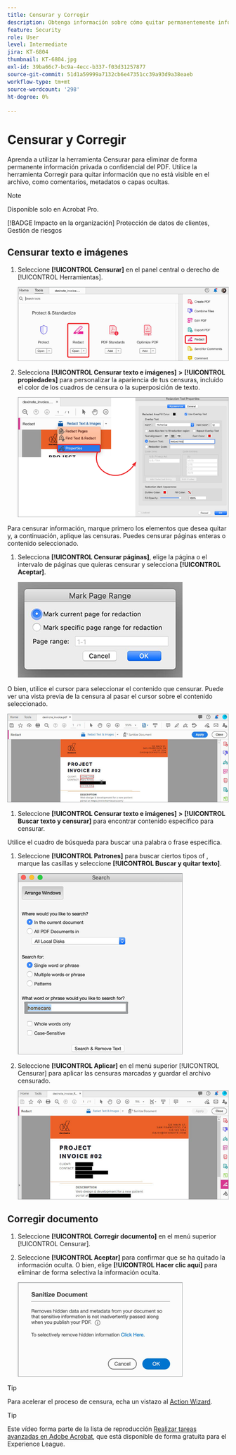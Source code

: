 ```yaml
---
title: Censurar y Corregir
description: Obtenga información sobre cómo quitar permanentemente información privada o confidencial del PDF
feature: Security
role: User
level: Intermediate
jira: KT-6804
thumbnail: KT-6804.jpg
exl-id: 39ba66c7-bc9a-4ecc-b337-f03d31257877
source-git-commit: 51d1a59999a7132cb6e47351cc39a93d9a38eaeb
workflow-type: tm+mt
source-wordcount: '298'
ht-degree: 0%

---
```


# Censurar y Corregir

Aprenda a utilizar la herramienta Censurar para eliminar de forma permanente información privada o confidencial del PDF. Utilice la herramienta Corregir para quitar información que no está visible en el archivo, como comentarios, metadatos o capas ocultas.

>[!NOTE]
>
>Disponible solo en Acrobat Pro.

[!BADGE Impacto en la organización]
Protección de datos de clientes, Gestión de riesgos

## Censurar texto e imágenes

1. Seleccione **[!UICONTROL Censurar]** en el panel central o derecho de [!UICONTROL Herramientas].

   ![Censurar paso 1](../assets/Redact_1.png)

1. Selecciona **[!UICONTROL Censurar texto e imágenes]** **>** **[!UICONTROL propiedades]** para personalizar la apariencia de tus censuras, incluido el color de los cuadros de censura o la superposición de texto.

   ![Censurar paso 2](../assets/Redact_2.png)

Para censurar información, marque primero los elementos que desea quitar y, a continuación, aplique las censuras. Puedes censurar páginas enteras o contenido seleccionado.

1. Selecciona **[!UICONTROL Censurar páginas]**, elige la página o el intervalo de páginas que quieras censurar y selecciona **[!UICONTROL Aceptar]**.

   ![Censurar paso 4](../assets/Redact_3.png)

O bien, utilice el cursor para seleccionar el contenido que censurar. Puede ver una vista previa de la censura al pasar el cursor sobre el contenido seleccionado.

   ![Censurar paso 5a](../assets/Redact_4.png)

1. Seleccione **[!UICONTROL Censurar texto e imágenes]** **>** **[!UICONTROL Buscar texto y censurar]** para encontrar contenido específico para censurar.

Utilice el cuadro de búsqueda para buscar una palabra o frase específica.

1. Seleccione **[!UICONTROL Patrones]** para buscar ciertos tipos of , marque las casillas y seleccione **[!UICONTROL Buscar y quitar texto]**.

   ![Censurar paso 5b](../assets/Redact_5.png)

1. Seleccione **[!UICONTROL Aplicar]** en el menú superior [!UICONTROL Censurar] para aplicar las censuras marcadas y guardar el archivo censurado.

   ![Censurar paso 6](../assets/Redact_6.png)

## Corregir documento

1. Seleccione **[!UICONTROL Corregir documento]** en el menú superior [!UICONTROL Censurar].

1. Seleccione **[!UICONTROL Aceptar]** para confirmar que se ha quitado la información oculta. O bien, elige **[!UICONTROL Hacer clic aquí]** para eliminar de forma selectiva la información oculta.

   ![Corregir paso 2](../assets/Redact_7.png)

>[!TIP]
>
>Para acelerar el proceso de censura, echa un vistazo al [Action Wizard](../advanced-tasks/action.md).

>[!TIP]
>
>Este vídeo forma parte de la lista de reproducción [Realizar tareas avanzadas en Adobe Acrobat](https://experienceleague.adobe.com/en/playlists/acrobat-peform-advanced-tasks), que está disponible de forma gratuita para el Experience League.
